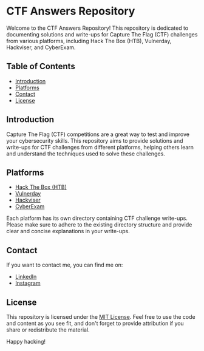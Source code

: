 # CTF Answers Repository

Welcome to the CTF Answers Repository! This repository is dedicated to documenting solutions and write-ups for Capture The Flag (CTF) challenges from various platforms, including Hack The Box (HTB), Vulnerday, Hackviser, and CyberExam.

## Table of Contents

- [Introduction](#introduction)
- [Platforms](#platforms)
- [Contact](#contact)
- [License](#license)

## Introduction

Capture The Flag (CTF) competitions are a great way to test and improve your cybersecurity skills. This repository aims to provide solutions and write-ups for CTF challenges from different platforms, helping others learn and understand the techniques used to solve these challenges.

## Platforms

- [Hack The Box (HTB)](htb/)
- [Vulnerday](Vulnerday/)
- [Hackviser](hackviser/)
- [CyberExam](cyberexam/)

Each platform has its own directory containing CTF challenge write-ups. Please make sure to adhere to the existing directory structure and provide clear and concise explanations in your write-ups.

## Contact

If you want to contact me, you can find me on:
- [LinkedIn](https://www.linkedin.com/in/onurcangnc/)
- [Instagram](https://www.instagram.com/onurcan.gnc/?hl=en)

## License

This repository is licensed under the [MIT License](LICENSE). Feel free to use the code and content as you see fit, and don't forget to provide attribution if you share or redistribute the material.

Happy hacking!
